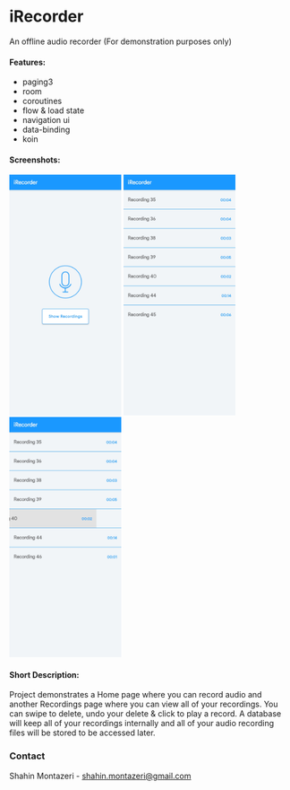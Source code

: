 # iRecorder
An offline audio recorder (For demonstration purposes only)

#### Features:
* paging3
* room
* coroutines
* flow & load state
* navigation ui
* data-binding
* koin

#### Screenshots:
<img src="screenshots/irecorder 1.jpg" width="200" /> <img src="screenshots/irecorder 2.jpg" width="200" /> <img src="screenshots/irecorder 3.jpg" width="200" />

#### Short Description:
Project demonstrates a Home page where you can record audio and another Recordings page where you can view all of your recordings.
You can swipe to delete, undo your delete & click to play a record.
A database will keep all of your recordings internally and all of your audio recording files will be stored to be accessed later.


### Contact
Shahin Montazeri - shahin.montazeri@gmail.com
